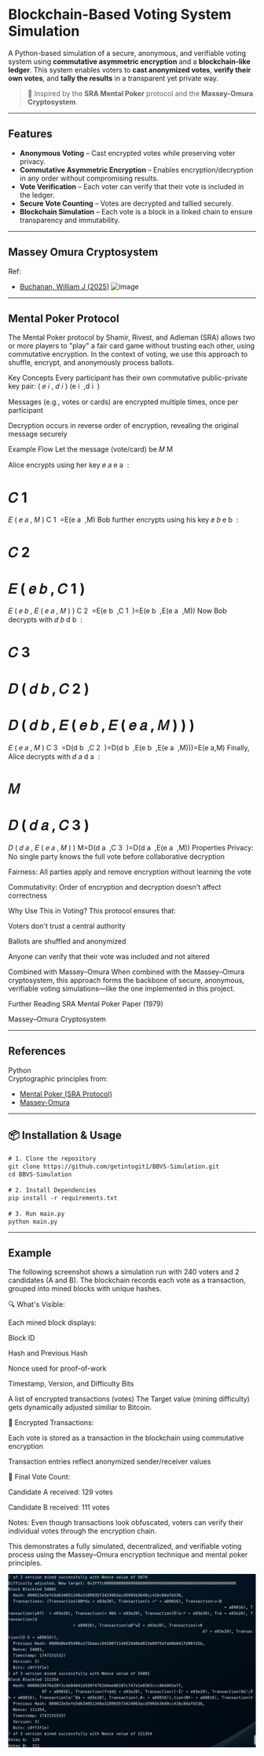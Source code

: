 # Blockchain-Based Voting System Simulation

A Python-based simulation of a secure, anonymous, and verifiable voting system using **commutative asymmetric encryption** and a **blockchain-like ledger**. This system enables voters to **cast anonymized votes**, **verify their own votes**, and **tally the results** in a transparent yet private way.

> 🔐 Inspired by the **SRA Mental Poker** protocol and the **Massey-Omura Cryptosystem**.

---

## Features

- **Anonymous Voting** – Cast encrypted votes while preserving voter privacy.
- **Commutative Asymmetric Encryption** – Enables encryption/decryption in any order without compromising results.
- **Vote Verification** – Each voter can verify that their vote is included in the ledger.
- **Secure Vote Counting** – Votes are decrypted and tallied securely.
- **Blockchain Simulation** – Each vote is a block in a linked chain to ensure transparency and immutability.

---
## Massey Omura Cryptosystem
Ref:
- [Buchanan, William J (2025)](https://asecuritysite.com/commul/massey2)
![image](https://github.com/user-attachments/assets/092e709e-648f-4b46-802b-4e75b5166699)


---
## Mental Poker Protocol
The Mental Poker protocol by Shamir, Rivest, and Adleman (SRA) allows two or more players to "play" a fair card game without trusting each other, using commutative encryption. In the context of voting, we use this approach to shuffle, encrypt, and anonymously process ballots.

Key Concepts
Every participant has their own commutative public-private key pair: 
(
𝑒
𝑖
,
𝑑
𝑖
)
(e 
i
​
 ,d 
i
​
 )

Messages (e.g., votes or cards) are encrypted multiple times, once per participant

Decryption occurs in reverse order of encryption, revealing the original message securely

Example Flow
Let the message (vote/card) be 
𝑀
M

Alice encrypts using her key 
𝑒
𝑎
e 
a
​
 :

𝐶
1
=
𝐸
(
𝑒
𝑎
,
𝑀
)
C 
1
​
 =E(e 
a
​
 ,M)
Bob further encrypts using his key 
𝑒
𝑏
e 
b
​
 :

𝐶
2
=
𝐸
(
𝑒
𝑏
,
𝐶
1
)
=
𝐸
(
𝑒
𝑏
,
𝐸
(
𝑒
𝑎
,
𝑀
)
)
C 
2
​
 =E(e 
b
​
 ,C 
1
​
 )=E(e 
b
​
 ,E(e 
a
​
 ,M))
Now Bob decrypts with 
𝑑
𝑏
d 
b
​
 :

𝐶
3
=
𝐷
(
𝑑
𝑏
,
𝐶
2
)
=
𝐷
(
𝑑
𝑏
,
𝐸
(
𝑒
𝑏
,
𝐸
(
𝑒
𝑎
,
𝑀
)
)
)
=
𝐸
(
𝑒
𝑎
,
𝑀
)
C 
3
​
 =D(d 
b
​
 ,C 
2
​
 )=D(d 
b
​
 ,E(e 
b
​
 ,E(e 
a
​
 ,M)))=E(e 
a
​
 ,M)
Finally, Alice decrypts with 
𝑑
𝑎
d 
a
​
 :

𝑀
=
𝐷
(
𝑑
𝑎
,
𝐶
3
)
=
𝐷
(
𝑑
𝑎
,
𝐸
(
𝑒
𝑎
,
𝑀
)
)
M=D(d 
a
​
 ,C 
3
​
 )=D(d 
a
​
 ,E(e 
a
​
 ,M))
Properties
Privacy: No single party knows the full vote before collaborative decryption

Fairness: All parties apply and remove encryption without learning the vote

Commutativity: Order of encryption and decryption doesn't affect correctness

Why Use This in Voting?
This protocol ensures that:

Voters don't trust a central authority

Ballots are shuffled and anonymized

Anyone can verify that their vote was included and not altered

Combined with Massey–Omura
When combined with the Massey–Omura cryptosystem, this approach forms the backbone of secure, anonymous, verifiable voting simulations—like the one implemented in this project.

Further Reading
SRA Mental Poker Paper (1979)

Massey–Omura Cryptosystem

---

## References

Python <br>
Cryptographic principles from:
  - [Mental Poker (SRA Protocol)](https://en.wikipedia.org/wiki/Mental_poker)
  - [Massey-Omura](https://asecuritysite.com/commul/massey2)

---

## 📦 Installation & Usage

    # 1. Clone the repository
    git clone https://github.com/getintogit1/BBVS-Simulation.git
    cd BBVS-Simulation

    # 2. Install Dependencies
    pip install -r requirements.txt

    # 3. Run main.py
    python main.py 

---

## Example
The following screenshot shows a simulation run with 240 voters and 2 candidates (A and B). The blockchain records each vote as a transaction, grouped into mined blocks with unique hashes.


🔍 What's Visible:

Each mined block displays:

Block ID

Hash and Previous Hash

Nonce used for proof-of-work

Timestamp, Version, and Difficulty Bits

A list of encrypted transactions (votes)
The Target value (mining difficulty) gets dynamically adjusted similiar to Bitcoin.

🔄 Encrypted Transactions:

Each vote is stored as a transaction in the blockchain using commutative encryption

Transaction entries reflect anonymized sender/receiver values

🧮 Final Vote Count:

Candidate A received: 129 votes

Candidate B received: 111 votes

Notes:
Even though transactions look obfuscated, voters can verify their individual votes through the encryption chain.

This demonstrates a fully simulated, decentralized, and verifiable voting process using the Massey–Omura encryption technique and mental poker principles.


![Output for 240 voters and two Candidates](image.png)



